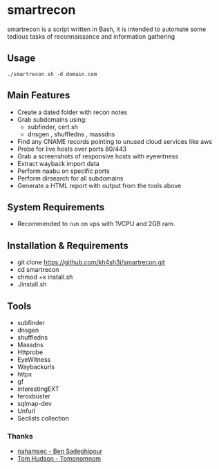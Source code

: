 # smartrecon
smartrecon is a script written in Bash, it is intended to automate some tedious tasks of reconnaissance and information gathering

## Usage
```
./smartrecon.sh -d domain.com
```

## Main Features
* Create a dated folder with recon notes
* Grab subdomains using:
    * subfinder, cert.sh
    * dnsgen , shuffledns , massdns
* Find any CNAME records pointing to unused cloud services like aws
* Probe for live hosts over ports 80/443
* Grab a screenshots of responsive hosts with eyewitness
* Extract wayback import data
* Perform naabu on specific ports
* Perform dirsearch for all subdomains
* Generate a HTML report with output from the tools above


## System Requirements
* Recommended to run on vps with 1VCPU and 2GB ram.

## Installation & Requirements
* git clone https://github.com/kh4sh3i/smartrecon.git
* cd smartrecon
* chmod +x install.sh
* ./install.sh

## Tools
*  subfinder
*  dnsgen
*  shuffledns
*  Massdns
*  Httprobe
*  EyeWitness
*  Waybackurls
*  httpx
*  gf
*  interestingEXT
*  feroxbuster
*  sqlmap-dev
*  Unfurl
*  Seclists collection



### Thanks
* [nahamsec - Ben Sadeghipour](https://github.com/nahamsec)
* [Tom Hudson - Tomonomnom](https://github.com/tomnomnom)
